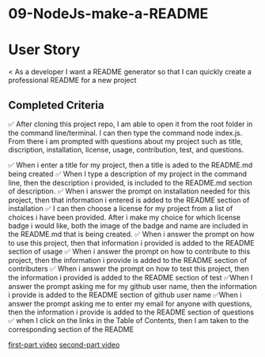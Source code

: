 # 09-NodeJs-make-a-README

# User Story

< As a developer
I want a README generator
so that I can quickly create a professional README for a new project

## Completed Criteria 

✅ After cloning this project repo, I am able to open it from the root folder in the command line/terminal. I can then type the command node index.js. From there i am prompted with questions about my project such as title, discription, installation, license, usage, contribution, test, and questions.

✅ When i  enter a title for my project, then a title is aded to the README.md being created
✅ When I type a description of my project in the command line, then the description i provided, is included to the README.md section of description.
✅ When i answer the prompt  on installation needed for this project, then that information i entered is added to the README section of installation
✅ I can then choose a license for my project from a list of choices i have been provided. After i make my choice for which license badge i would like, both the image of the badge and name are included in the README.md that is being created.
✅ When i answer the prompt on how to use this project, then that information i provided is added to the README section of usage
✅ When i answer the prompt on how to contribute to this project, then the information i provide is added to the README section  of contributers 
✅ When i answer the prompt on how to test this project, then the information i provided is added to the README section of test
✅When I answer the prompt asking me for my github user name, then the information i provide is added to the README section of github user name
✅When i answer the prompt asking me to enter my email for anyone with questions, then the information i provide is added to the README section of questions
✅ when I click on the links in the Table of Contents,  then I am taken to the corresponding section of the README

  [first-part video]( https://drive.google.com/file/d/1xA7ApuitZDg6r-2-ejwMmTKoimqepbtl/view)
   [second-part video]( https://drive.google.com/file/d/1hTS0a4HLT915wuh7uDDeX7ApyoYhpvhO/view)
 

